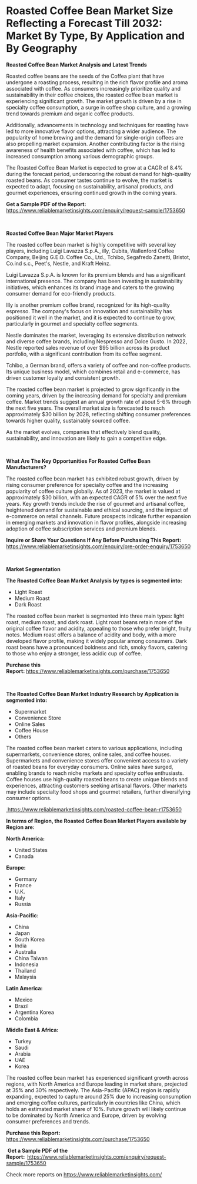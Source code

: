 <p><h1>Roasted Coffee Bean Market Size Reflecting a Forecast Till 2032: Market By Type, By Application and By Geography</h1></p><p><strong>Roasted Coffee Bean Market Analysis and Latest Trends</strong></p>
<p><p>Roasted coffee beans are the seeds of the Coffea plant that have undergone a roasting process, resulting in the rich flavor profile and aroma associated with coffee. As consumers increasingly prioritize quality and sustainability in their coffee choices, the roasted coffee bean market is experiencing significant growth. The market growth is driven by a rise in specialty coffee consumption, a surge in coffee shop culture, and a growing trend towards premium and organic coffee products.</p><p>Additionally, advancements in technology and techniques for roasting have led to more innovative flavor options, attracting a wider audience. The popularity of home brewing and the demand for single-origin coffees are also propelling market expansion. Another contributing factor is the rising awareness of health benefits associated with coffee, which has led to increased consumption among various demographic groups.</p><p>The Roasted Coffee Bean Market is expected to grow at a CAGR of 8.4% during the forecast period, underscoring the robust demand for high-quality roasted beans. As consumer tastes continue to evolve, the market is expected to adapt, focusing on sustainability, artisanal products, and gourmet experiences, ensuring continued growth in the coming years.</p></p>
<p><strong>Get a Sample PDF of the Report:&nbsp;</strong> <a href="https://www.reliablemarketinsights.com/enquiry/request-sample/1753650?utm_campaign=3295&utm_medium=2&utm_source=Github&utm_content=ia&utm_term=06032025&utm_id=roasted-coffee-bean">https://www.reliablemarketinsights.com/enquiry/request-sample/1753650</a></p>
<p>&nbsp;</p>
<p><strong>Roasted Coffee Bean Major Market Players</strong></p>
<p><p>The roasted coffee bean market is highly competitive with several key players, including Luigi Lavazza S.p.A., illy, Cubita, Wallenford Coffee Company, Beijing G.E.O. Coffee Co., Ltd., Tchibo, Segafredo Zanetti, Bristot, Co.ind s.c., Peet's, Nestle, and Kraft Heinz. </p><p>Luigi Lavazza S.p.A. is known for its premium blends and has a significant international presence. The company has been investing in sustainability initiatives, which enhances its brand image and caters to the growing consumer demand for eco-friendly products. </p><p>Illy is another premium coffee brand, recognized for its high-quality espresso. The company's focus on innovation and sustainability has positioned it well in the market, and it is expected to continue to grow, particularly in gourmet and specialty coffee segments.</p><p>Nestle dominates the market, leveraging its extensive distribution network and diverse coffee brands, including Nespresso and Dolce Gusto. In 2022, Nestle reported sales revenue of over $95 billion across its product portfolio, with a significant contribution from its coffee segment.</p><p>Tchibo, a German brand, offers a variety of coffee and non-coffee products. Its unique business model, which combines retail and e-commerce, has driven customer loyalty and consistent growth.</p><p>The roasted coffee bean market is projected to grow significantly in the coming years, driven by the increasing demand for specialty and premium coffee. Market trends suggest an annual growth rate of about 5-6% through the next five years. The overall market size is forecasted to reach approximately $30 billion by 2028, reflecting shifting consumer preferences towards higher quality, sustainably sourced coffee.</p><p>As the market evolves, companies that effectively blend quality, sustainability, and innovation are likely to gain a competitive edge.</p></p>
<p>&nbsp;</p>
<p><strong>What Are The Key Opportunities For Roasted Coffee Bean Manufacturers?</strong></p>
<p><p>The roasted coffee bean market has exhibited robust growth, driven by rising consumer preference for specialty coffee and the increasing popularity of coffee culture globally. As of 2023, the market is valued at approximately $30 billion, with an expected CAGR of 5% over the next five years. Key growth trends include the rise of gourmet and artisanal coffee, heightened demand for sustainable and ethical sourcing, and the impact of e-commerce on retail channels. Future prospects indicate further expansion in emerging markets and innovation in flavor profiles, alongside increasing adoption of coffee subscription services and premium blends.</p></p>
<p><strong>Inquire or Share Your Questions If Any Before Purchasing This Report:</strong> <a href="https://www.reliablemarketinsights.com/enquiry/pre-order-enquiry/1753650?utm_campaign=3295&utm_medium=2&utm_source=Github&utm_content=ia&utm_term=06032025&utm_id=roasted-coffee-bean">https://www.reliablemarketinsights.com/enquiry/pre-order-enquiry/1753650</a></p>
<p>&nbsp;</p>
<p><strong>Market Segmentation</strong></p>
<p><strong>The Roasted Coffee Bean Market Analysis by types is segmented into:</strong></p>
<p><ul><li>Light Roast</li><li>Medium Roast</li><li>Dark Roast</li></ul></p>
<p><p>The roasted coffee bean market is segmented into three main types: light roast, medium roast, and dark roast. Light roast beans retain more of the original coffee flavor and acidity, appealing to those who prefer bright, fruity notes. Medium roast offers a balance of acidity and body, with a more developed flavor profile, making it widely popular among consumers. Dark roast beans have a pronounced boldness and rich, smoky flavors, catering to those who enjoy a stronger, less acidic cup of coffee.</p></p>
<p><strong>Purchase this Report:&nbsp;</strong><a href="https://www.reliablemarketinsights.com/purchase/1753650?utm_campaign=3295&utm_medium=2&utm_source=Github&utm_content=ia&utm_term=06032025&utm_id=roasted-coffee-bean">https://www.reliablemarketinsights.com/purchase/1753650</a></p>
<p>&nbsp;</p>
<p><strong>The Roasted Coffee Bean Market Industry Research by Application is segmented into:</strong></p>
<p><ul><li>Supermarket</li><li>Convenience Store</li><li>Online Sales</li><li>Coffee House</li><li>Others</li></ul></p>
<p><p>The roasted coffee bean market caters to various applications, including supermarkets, convenience stores, online sales, and coffee houses. Supermarkets and convenience stores offer convenient access to a variety of roasted beans for everyday consumers. Online sales have surged, enabling brands to reach niche markets and specialty coffee enthusiasts. Coffee houses use high-quality roasted beans to create unique blends and experiences, attracting customers seeking artisanal flavors. Other markets may include specialty food shops and gourmet retailers, further diversifying consumer options.</p></p>
<p><a href="https://www.reliablemarketinsights.com/roasted-coffee-bean-r1753650?utm_campaign=3295&utm_medium=2&utm_source=Github&utm_content=ia&utm_term=06032025&utm_id=roasted-coffee-bean">&nbsp;https://www.reliablemarketinsights.com/roasted-coffee-bean-r1753650</a></p>
<p><strong>In terms of Region, the Roasted Coffee Bean Market Players available by Region are:</strong></p>
<p>
    <p> <strong> North America: </strong>
        <ul>
            <li>United States</li>
            <li>Canada</li>
        </ul>
        </p> 
    <p> <strong> Europe: </strong>
        <ul>
            <li>Germany</li>
            <li>France</li>
            <li>U.K.</li>
            <li>Italy</li>
            <li>Russia</li>
        </ul>
        </p> 
    <p> <strong> Asia-Pacific: </strong>
        <ul>
            <li>China</li>
            <li>Japan</li>
            <li>South Korea</li>
            <li>India</li>
            <li>Australia</li>
            <li>China Taiwan</li>
            <li>Indonesia</li>
            <li>Thailand</li>
            <li>Malaysia</li>
        </ul>
        </p> 
    <p> <strong> Latin America: </strong>
        <ul>
            <li>Mexico</li>
            <li>Brazil</li>
            <li>Argentina Korea</li>
            <li>Colombia</li>
        </ul>
        </p> 
    <p> <strong> Middle East & Africa: </strong>
        <ul>
            <li>Turkey</li>
            <li>Saudi</li>
            <li>Arabia</li>
            <li>UAE</li>
            <li>Korea</li>
        </ul>
    </p>
    </p>
<p><p>The roasted coffee bean market has experienced significant growth across regions, with North America and Europe leading in market share, projected at 35% and 30% respectively. The Asia-Pacific (APAC) region is rapidly expanding, expected to capture around 25% due to increasing consumption and emerging coffee cultures, particularly in countries like China, which holds an estimated market share of 10%. Future growth will likely continue to be dominated by North America and Europe, driven by evolving consumer preferences and trends.</p></p>
<p><strong>Purchase this Report: </strong><a href="https://www.reliablemarketinsights.com/purchase/1753650?utm_campaign=3295&utm_medium=2&utm_source=Github&utm_content=ia&utm_term=06032025&utm_id=roasted-coffee-bean">https://www.reliablemarketinsights.com/purchase/1753650</a></p>
<p>&nbsp;<strong>Get a Sample PDF of the Report:&nbsp;&nbsp;</strong><a href="https://www.reliablemarketinsights.com/enquiry/request-sample/1753650?utm_campaign=3295&utm_medium=2&utm_source=Github&utm_content=ia&utm_term=06032025&utm_id=roasted-coffee-bean">https://www.reliablemarketinsights.com/enquiry/request-sample/1753650</a></p>
<p><strong></strong></p>
<p>Check more reports on <a href="https://www.reliablemarketinsights.com/?utm_campaign=3295&utm_medium=2&utm_source=Github&utm_content=ia&utm_term=06032025&utm_id=roasted-coffee-bean">https://www.reliablemarketinsights.com/</a></p>